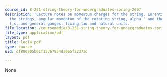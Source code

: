 ```yaml
---
course_id: 8-251-string-theory-for-undergraduates-spring-2007
description: 'Lecture notes on momentum charges for the string, Lorentz charges for
  the strings, angular momentum of the rotating string, alpha'' and the string length
  l_s, and general gauges: fixing tau and natural units.'
file_location: /coursemedia/8-251-string-theory-for-undergraduates-spring-2007/df880a05b61f15367954da065f22373c_lec14.pdf
file_type: application/pdf
layout: pdf
title: lec14.pdf
type: course
uid: df880a05b61f15367954da065f22373c

---
```

None